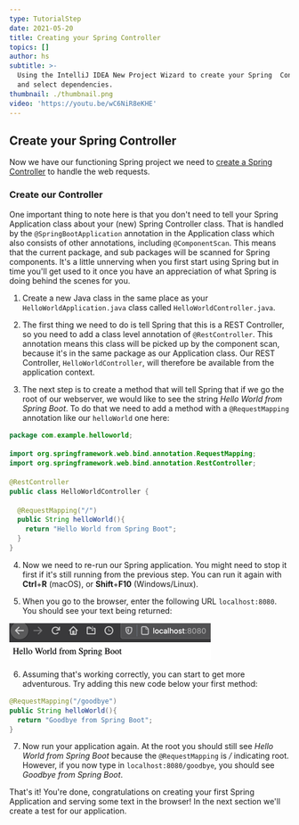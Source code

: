 ```yaml
---
type: TutorialStep
date: 2021-05-20
title: Creating your Spring Controller
topics: []
author: hs
subtitle: >-
  Using the IntelliJ IDEA New Project Wizard to create your Spring  Controller
  and select dependencies.
thumbnail: ./thumbnail.png
video: 'https://youtu.be/wC6NiR8eKHE'
---
```


## Create your Spring Controller
Now we have our functioning Spring project we need to [create a Spring Controller](https://spring.io/guides/gs/serving-web-content/#initial) to handle the web requests. 

### Create our Controller
One important thing to note here is that you don't need to tell your Spring Application class about your (new) Spring Controller class. That is handled by the `@SpringBootApplication` annotation in the Application class which also consists of other annotations, including `@ComponentScan`. This means that the current package, and sub packages will be scanned for Spring components. It's a little unnerving when you first start using Spring but in time you'll get used to it once you have an appreciation of what Spring is doing behind the scenes for you.

1) Create a new Java class in the same place as your `HelloWorldApplication.java` class called `HelloWorldController.java`. 
   
2) The first thing we need to do is tell Spring that this is a REST Controller, so you need to add a class level annotation of `@RestController`. This annotation means this class will be picked up by the component scan, because it's in the same package as our Application class. Our REST Controller, `HelloWorldController`, will therefore be available from the application context.
   
3) The next step is to create a method that will tell Spring that if we go the root of our webserver, we would like to see the string _Hello World from Spring Boot_. To do that we need to add a method with a `@RequestMapping` annotation like our `helloWorld` one here:

```java
package com.example.helloworld;

import org.springframework.web.bind.annotation.RequestMapping;
import org.springframework.web.bind.annotation.RestController;

@RestController
public class HelloWorldController {

  @RequestMapping("/")
  public String helloWorld(){
    return "Hello World from Spring Boot";
  }
}
```
4) Now we need to re-run our Spring application. You might need to stop it first if it's still running from the previous step. You can run it again with **Ctrl**+**R** (macOS), or **Shift**+**F10** (Windows/Linux). 
   
5) When you go to the browser, enter the following URL `localhost:8080`. You should see your text being returned:

![Hello World being displayed in the browser](hello-world-text.png)

6) Assuming that's working correctly, you can start to get more adventurous. Try adding this new code below your first method:

```java
@RequestMapping("/goodbye")
public String helloWorld(){
  return "Goodbye from Spring Boot";
}
```

7) Now run your application again. At the root you should still see _Hello World from Spring Boot_ because the `@RequestMapping` is _/_ indicating root. However, if you now type in `localhost:8080/goodbye`, you should see _Goodbye from Spring Boot_.

That's it! You're done, congratulations on creating your first Spring Application and serving some text in the browser! In the next section we'll create a test for our application. 

